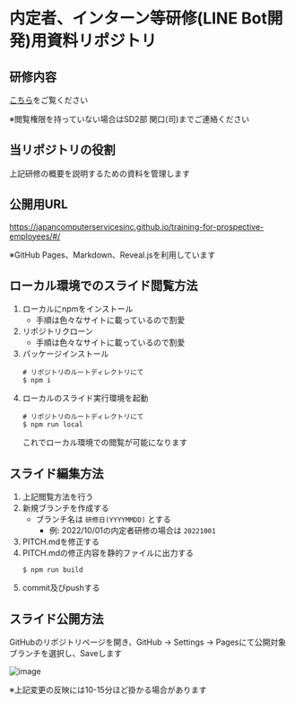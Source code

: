 # 内定者、インターン等研修(LINE Bot開発)用資料リポジトリ

## 研修内容

[こちら](https://www.notion.so/LINE-Bot-4d8f81f29de142e09c06174435fd3ffd)をご覧ください

※閲覧権限を持っていない場合はSD2部 関口(司)までご連絡ください

## 当リポジトリの役割

上記研修の概要を説明するための資料を管理します

## 公開用URL

https://japancomputerservicesinc.github.io/training-for-prospective-employees/#/

※GitHub Pages、Markdown、Reveal.jsを利用しています

## ローカル環境でのスライド閲覧方法

1. ローカルにnpmをインストール
    - 手順は色々なサイトに載っているので割愛
2. リポジトリクローン
    - 手順は色々なサイトに載っているので割愛
3. パッケージインストール
    ```
    # リポジトリのルートディレクトリにて
    $ npm i
    ```
4. ローカルのスライド実行環境を起動
    ```
    # リポジトリのルートディレクトリにて
    $ npm run local
    ```
    これでローカル環境での閲覧が可能になります

## スライド編集方法

1. 上記閲覧方法を行う
2. 新規ブランチを作成する
    - ブランチ名は `研修日(YYYYMMDD)` とする
        - 例: 2022/10/01の内定者研修の場合は `20221001`
3. PITCH.mdを修正する
4. PITCH.mdの修正内容を静的ファイルに出力する
    ```
    $ npm run build
    ```
5. commit及びpushする

## スライド公開方法

GitHubのリポジトリページを開き、GitHub -> Settings -> Pagesにて公開対象ブランチを選択し、Saveします

![image](https://user-images.githubusercontent.com/12994726/195010213-59083433-db76-42ae-9b09-bd0632e3a8a1.png)

※上記変更の反映には10-15分ほど掛かる場合があります
